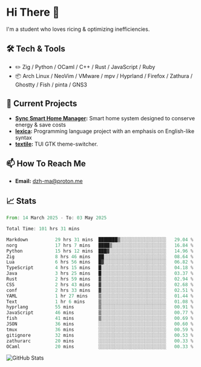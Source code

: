 # Hi There 👋
I'm a student who loves ricing & optimizing inefficiencies.
## 🛠️ Tech & Tools
- ✏️  Zig / Python / OCaml / C++ / Rust / JavaScript / Ruby
- 📦 Arch Linux / NeoVim / VMware / mpv / Hyprland / Firefox / Zathura / Ghostty / Fish / pinta / GNS3
## 🔭 Current Projects
- **[Sync Smart Home Manager](https://github.com/dzh-ma/sync):** Smart home system designed to conserve energy & save costs
- **[lexica](https://github.com/dzh-ma/lexica):** Programming language project with an emphasis on English-like syntax
- **[textile](https://github.com/dzh-ma/textile):** TUI GTK theme-switcher.
## 📫 How To Reach Me
- **Email:** [dzh-ma@proton.me](mailto:dzh-ma@proton.me)
## 📈 Stats
<!--START_SECTION:waka-->

```rust
From: 14 March 2025 - To: 03 May 2025

Total Time: 101 hrs 31 mins

Markdown          29 hrs 31 mins  ███████▒░░░░░░░░░░░░░░░░░   29.04 %
norg              17 hrs 7 mins   ████▒░░░░░░░░░░░░░░░░░░░░   16.84 %
Python            15 hrs 12 mins  ███▓░░░░░░░░░░░░░░░░░░░░░   14.96 %
Zig               8 hrs 46 mins   ██░░░░░░░░░░░░░░░░░░░░░░░   08.64 %
Lua               6 hrs 56 mins   █▓░░░░░░░░░░░░░░░░░░░░░░░   06.82 %
TypeScript        4 hrs 15 mins   █░░░░░░░░░░░░░░░░░░░░░░░░   04.18 %
Java              3 hrs 25 mins   █░░░░░░░░░░░░░░░░░░░░░░░░   03.37 %
Rust              2 hrs 59 mins   ▓░░░░░░░░░░░░░░░░░░░░░░░░   02.94 %
CSS               2 hrs 43 mins   ▓░░░░░░░░░░░░░░░░░░░░░░░░   02.68 %
conf              2 hrs 33 mins   ▓░░░░░░░░░░░░░░░░░░░░░░░░   02.51 %
YAML              1 hr 27 mins    ▒░░░░░░░░░░░░░░░░░░░░░░░░   01.44 %
Text              1 hr 6 mins     ▒░░░░░░░░░░░░░░░░░░░░░░░░   01.08 %
hyprlang          55 mins         ▒░░░░░░░░░░░░░░░░░░░░░░░░   00.91 %
JavaScript        46 mins         ▒░░░░░░░░░░░░░░░░░░░░░░░░   00.77 %
fish              41 mins         ▒░░░░░░░░░░░░░░░░░░░░░░░░   00.69 %
JSON              36 mins         ░░░░░░░░░░░░░░░░░░░░░░░░░   00.60 %
tmux              36 mins         ░░░░░░░░░░░░░░░░░░░░░░░░░   00.59 %
gitignore         32 mins         ░░░░░░░░░░░░░░░░░░░░░░░░░   00.53 %
zathurarc         20 mins         ░░░░░░░░░░░░░░░░░░░░░░░░░   00.33 %
OCaml             20 mins         ░░░░░░░░░░░░░░░░░░░░░░░░░   00.33 %
```

<!--END_SECTION:waka-->

![GitHub Stats](https://github-readme-stats.vercel.app/api?username=dzh-ma&show_icons=true&theme=transparent)
